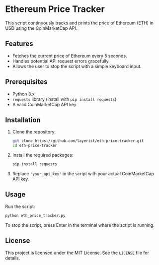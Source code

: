 # Ethereum Price Tracker

This script continuously tracks and prints the price of Ethereum (ETH) in USD using the CoinMarketCap API.

## Features

- Fetches the current price of Ethereum every 5 seconds.
- Handles potential API request errors gracefully.
- Allows the user to stop the script with a simple keyboard input.

## Prerequisites

- Python 3.x
- `requests` library (install with `pip install requests`)
- A valid CoinMarketCap API key

## Installation

1. Clone the repository:
    ```sh
    git clone https://github.com/layerist/eth-price-tracker.git
    cd eth-price-tracker
    ```

2. Install the required packages:
    ```sh
    pip install requests
    ```

3. Replace `'your_api_key'` in the script with your actual CoinMarketCap API key.

## Usage

Run the script:
```sh
python eth_price_tracker.py
```

To stop the script, press Enter in the terminal where the script is running.

## License

This project is licensed under the MIT License. See the `LICENSE` file for details.
